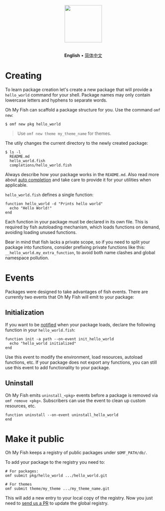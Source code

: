 <div align="center">
  <a href="http://github.com/oh-my-fish/oh-my-fish">
    <img width=120px  src="https://cloud.githubusercontent.com/assets/8317250/8510172/f006f0a4-230f-11e5-98b6-5c2e3c87088f.png">
  </a>
</div>

<br>

<p align="center">
  <b>English</b> &bull;
  <a href="docs/zh-CN/Packages.md">简体中文</a>
</p>

# Creating

To learn package creation let's create a new package that will provide a `hello_world` command for your shell. Package names may only contain lowercase letters and hyphens to separate words.

Oh My Fish can scaffold a package structure for you. Use the command `omf new`:

```fish
$ omf new pkg hello_world
```

> Use `omf new theme my_theme_name` for themes.

The utily changes the current directory to the newly created package:

```
$ ls -l
  README.md
  hello_world.fish
  completions/hello_world.fish
```

Always describe how your package works in the `README.md`. Also read more about [auto completion](http://fishshell.com/docs/current/commands.html#complete) and take care to provide it for your utilities when applicable.

`hello_world.fish` defines a single function:

```fish
function hello_world -d "Prints hello world"
  echo "Hello World!"
end
```

Each function in your package must be declared in its own file. This is required by fish autoloading mechanism, which loads functions on demand, avoiding loading unused functions.

Bear in mind that fish lacks a private scope, so if you need to split your package into functions, consider prefixing private functions like this: `__hello_world.my_extra_function`, to avoid both name clashes and global namespace pollution.

# Events

Packages were designed to take advantages of fish events. There are currently two events that Oh My Fish will emit to your package:

## Initialization

If you want to be [notified](http://fishshell.com/docs/current/commands.html#emit) when your package loads, declare the following function in your `hello_world.fish`:

```fish
function init -a path --on-event init_hello_world
  echo "hello_world initialized"
end
```

Use this event to modify the environment, load resources, autoload functions, etc. If your package does not export any functions, you can still use this event to add functionality to your package.

## Uninstall

Oh My Fish emits `uninstall_<pkg>` events before a package is removed via `omf remove <pkg>`. Subscribers can use the event to clean up custom resources, etc.

```fish
function uninstall --on-event uninstall_hello_world
end
```


# Make it public

Oh My Fish keeps a registry of public packages under `$OMF_PATH/db/`.

To add your package to the registry you need to:

```fish
# For packages:
omf submit pkg/hello_world .../hello_world.git

# For themes
omf submit theme/my_theme .../my_theme_name.git
```

This will add a new entry to your local copy of the registry. Now you just need to [send us a PR][omf-pulls-link] to update the global registry.


[omf-pulls-link]: https://github.com/oh-my-fish/oh-my-fish/pulls
